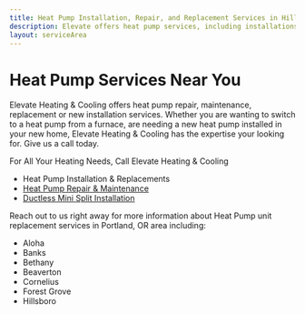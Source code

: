 ```yaml
---
title: Heat Pump Installation, Repair, and Replacement Services in Hillsboro, OR | Elevate Heating & Cooling
description: Elevate offers heat pump services, including installations, repair, and maintenance in Hillsboro, OR. Call us today to schedule.
layout: serviceArea
---
```


# Heat Pump Services Near You

Elevate Heating & Cooling offers heat pump repair, maintenance, replacement or new installation services. Whether you are wanting to switch to a heat pump from a furnace, are needing a new heat pump installed in your new home, Elevate Heating & Cooling has the expertise your looking for. Give us a call today.

For All Your Heating Needs, Call Elevate Heating & Cooling

- Heat Pump Installation & Replacements
- [Heat Pump Repair & Maintenance](../heat-pump-tune-up)
- [Ductless Mini Split Installation](../ductless-mini-split-installations)

Reach out to us right away for more information about Heat Pump unit replacement services in Portland, OR area including:

- Aloha
- Banks
- Bethany
- Beaverton
- Cornelius
- Forest Grove
- Hillsboro